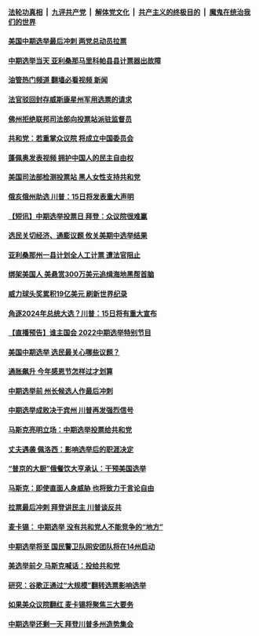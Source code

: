 ####  [法轮功真相](../../../../basic/blob/master/README.md?t=11090602) &nbsp;|&nbsp; [九评共产党](../../../../9ping.md/blob/master/README.md?t=11090602) &nbsp;|&nbsp; [解体党文化](../../../../jtdwh.md/blob/master/README.md?t=11090602)  &nbsp;|&nbsp; [共产主义的终极目的](../../../../gczydzjmd.md/blob/master/README.md?t=11090602) &nbsp;|&nbsp; [魔鬼在统治我们的世界](../../../../mgztzwmdsj.md/blob/master/README.md?t=11090602) 

#### [美国中期选举最后冲刺 两党总动员拉票](../pages/prog203/a103570091.md?t=11090602) 

#### [中期选举当天 亚利桑那马里科帕县县计票器出故障](../pages/prog203/a103570419.md?t=11090602) 

#### [油管热门频道 翻墙必看视频 新闻](http://129.146.143.75:81/youtube.html?11090602)

#### [法官驳回封存威斯康星州军用选票的请求](../pages/prog203/a103570386.md?t=11090602) 

#### [佛州拒绝联邦司法部向投票站派驻监督员](../pages/prog203/a103570333.md?t=11090602) 

#### [共和党：若重掌众议院 将成立中国委员会](../pages/prog203/a103570341.md?t=11090602) 

#### [蓬佩奥发表视频 拥护中国人的民主自由权](../pages/prog203/a103570256.md?t=11090602) 

#### [美国司法部检测投票站 黑人女性支持共和党](../pages/prog203/a103570254.md?t=11090602) 

#### [俄亥俄州助选 川普：15日将发表重大声明](../pages/prog203/a103570252.md?t=11090602) 

#### [【短讯】中期选举投票日 拜登：众议院很难赢](../pages/prog203/a103570250.md?t=11090602) 

#### [选民关切经济、通膨议题 攸关美期中选举结果](../pages/prog203/a103570055.md?t=11090602) 

#### [亚利桑那州一县计划全人工计票 遭法官阻止](../pages/prog203/a103569964.md?t=11090602) 

#### [绑架美国人 美悬赏300万美元追缉海地黑帮首脑](../pages/prog203/a103569858.md?t=11090602) 

#### [威力球头奖累积19亿美元 刷新世界纪录](../pages/prog203/a103569848.md?t=11090602) 

#### [角逐2024年总统大选？川普：15日将有重大宣布](../pages/prog203/a103569842.md?t=11090602) 

#### [【直播预告】谁主国会 2022中期选举特别节目](../pages/prog203/a103566181.md?t=11090602) 

#### [美国中期选举 选民最关心哪些议题？](../pages/prog203/a103569619.md?t=11090602) 

#### [通胀飙升 今年感恩节怎样过才划算](../pages/prog203/a103569635.md?t=11090602) 

#### [中期选举前 州长候选人作最后冲刺](../pages/prog203/a103569615.md?t=11090602) 

#### [中期选举成败决于宾州 川普再发强烈信号](../pages/prog203/a103569621.md?t=11090602) 

#### [马斯克亮明立场：中期选举投票给共和党](../pages/prog203/a103569617.md?t=11090602) 

#### [丈夫遇袭 佩洛西：影响选举后的职涯决定](../pages/prog203/a103569552.md?t=11090602) 

#### [“普京的大厨”俄餐饮大亨承认：干预美国选举](../pages/prog203/a103569513.md?t=11090602) 

#### [马斯克：即使直面人身威胁 也将致力于言论自由](../pages/prog203/a103569490.md?t=11090602) 

#### [拉票最后冲刺 拜登讲民主 川普谈反共](../pages/prog203/a103569463.md?t=11090602) 

#### [麦卡锡： 中期选举 没有共和党人不能竞争的“地方”](../pages/prog203/a103569472.md?t=11090602) 

#### [中期选举将至 国民警卫队网安团队将在14州启动](../pages/prog203/a103569406.md?t=11090602) 

#### [美选举前夕 马斯克喊话：投给共和党](../pages/prog203/a103569380.md?t=11090602) 

#### [研究：谷歌正通过“大规模”翻转选票影响选举](../pages/prog203/a103569363.md?t=11090602) 

#### [如果美众议院翻红 麦卡锡将聚焦三大要务](../pages/prog203/a103569229.md?t=11090602) 

#### [中期选举还剩一天 拜登川普多州造势集会](../pages/prog203/a103569291.md?t=11090602) 

<img src='http://gfw-breaker.win/goodnews/indexes/prog203.md' width='0px' height='0px'/>
